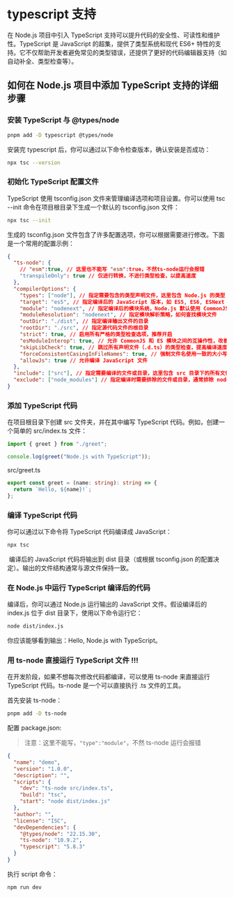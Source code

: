 # typescript 支持

在 Node.js 项目中引入 TypeScript 支持可以提升代码的安全性、可读性和维护性。TypeScript 是 JavaScript 的超集，提供了类型系统和现代 ES6+ 特性的支持。它不仅帮助开发者避免常见的类型错误，还提供了更好的代码编辑器支持（如自动补全、类型检查等）。

## 如何在 Node.js 项目中添加 TypeScript 支持的详细步骤

### 安装 TypeScript 与 @types/node

```bash
pnpm add -D typescript @types/node
```

安装完 typescript 后，你可以通过以下命令检查版本，确认安装是否成功：

```bash
npx tsc --version
```

### 初始化 TypeScript 配置文件

TypeScript 使用 tsconfig.json 文件来管理编译选项和项目设置。你可以使用 tsc --init 命令在项目根目录下生成一个默认的 tsconfig.json 文件：

```bash
npx tsc --init
```

生成的 tsconfig.json 文件包含了许多配置选项，你可以根据需要进行修改。下面是一个常用的配置示例：

```json
{
  "ts-node": {
    // "esm":true, // 这里也不能写 "esm":true，不然ts-node运行会报错
    "transpileOnly": true // 仅进行转换，不进行类型检查，以提高速度
  },
  "compilerOptions": {
    "types": ["node"], // 指定需要包含的类型声明文件，这里包含 Node.js 的类型
    "target": "es5", // 指定编译后的 JavaScript 版本，如 ES5, ES6, ESNext
    "module": "nodenext", // 指定编译后的模块系统，Node.js 默认使用 CommonJS，nodenext 支持 ES Modules
    "moduleResolution": "nodenext", // 指定模块解析策略，如何查找模块文件
    "outDir": "./dist", // 指定编译输出文件的目录
    "rootDir": "./src", // 指定源代码文件的根目录
    "strict": true, // 启用所有严格的类型检查选项，推荐开启
    "esModuleInterop": true, // 允许 CommonJS 和 ES 模块之间的互操作性，改善导入兼容性
    "skipLibCheck": true, // 跳过所有声明文件（.d.ts）的类型检查，提高编译速度
    "forceConsistentCasingInFileNames": true, // 强制文件名使用一致的大小写，避免在不区分大小写的文件系统上出现问题
    "allowJs": true // 允许编译 JavaScript 文件
  },
  "include": ["src"], // 指定需要编译的文件或目录，这里包含 src 目录下的所有文件
  "exclude": ["node_modules"] // 指定编译时需要排除的文件或目录，通常排除 node_modules
}
```

### 添加 TypeScript 代码

在项目根目录下创建 src 文件夹，并在其中编写 TypeScript 代码。例如，创建一个简单的 src/index.ts 文件：

```ts
import { greet } from "./greet";

console.log(greet("Node.js with TypeScript"));
```

src/greet.ts

```ts
export const greet = (name: string): string => {
  return `Hello, ${name}!`;
};
```

### 编译 TypeScript 代码

你可以通过以下命令将 TypeScript 代码编译成 JavaScript：​

```bash
npx tsc
```

​ 编译后的 JavaScript 代码将输出到 dist 目录（或根据 tsconfig.json 的配置决定）。输出的文件结构通常与源文件保持一致。

### 在 Node.js 中运行 TypeScript 编译后的代码

编译后，你可以通过 Node.js 运行输出的 JavaScript 文件。假设编译后的 index.js 位于 dist 目录下，使用以下命令运行它：

```bash
node dist/index.js
```

你应该能够看到输出：Hello, Node.js with TypeScript。

### 用 ts-node 直接运行 TypeScript 文件 !!!

在开发阶段，如果不想每次修改代码都编译，可以使用 ts-node 来直接运行 TypeScript 代码。ts-node 是一个可以直接执行 .ts 文件的工具。

首先安装 ts-node：

```bash
pnpm add -D ts-node
```

配置 package.json:

> 注意：这里不能写，`"type":"module"`，不然 ts-node 运行会报错

```json
{
  "name": "demo",
  "version": "1.0.0",
  "description": "",
  "scripts": {
    "dev": "ts-node src/index.ts",
    "build": "tsc",
    "start": "node dist/index.js"
  },
  "author": "",
  "license": "ISC",
  "devDependencies": {
    "@types/node": "22.15.30",
    "ts-node": "10.9.2",
    "typescript": "5.8.3"
  }
}
```

执行 script 命令：

```bash
npm run dev
```
